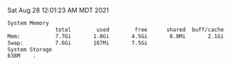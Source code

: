 Sat Aug 28 12:01:23 AM MDT 2021
```bash
System Memory
               total        used        free      shared  buff/cache   available
Mem:           7.7Gi       1.0Gi       4.5Gi       8.0Mi       2.1Gi       6.3Gi
Swap:          7.6Gi       167Mi       7.5Gi
System Storage
638M	.
```
```bash
